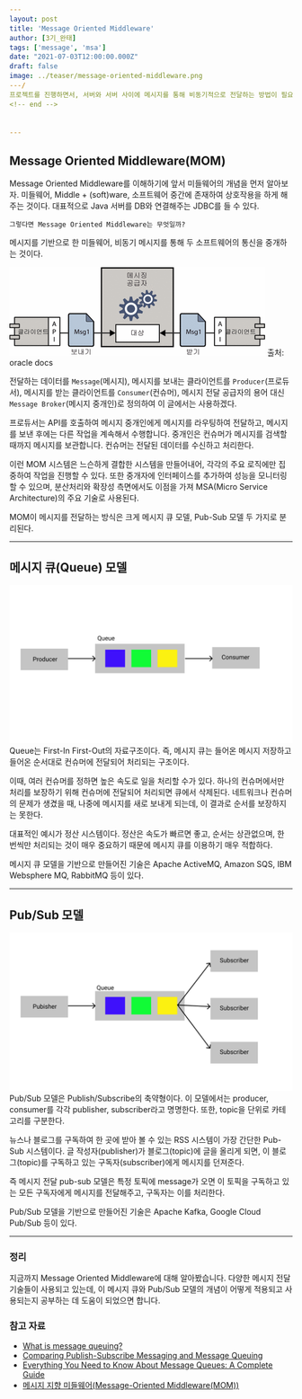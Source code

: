 ```yaml
---
layout: post  
title: 'Message Oriented Middleware'
author: [3기_완태]
tags: ['message', 'msa']
date: "2021-07-03T12:00:00.000Z"
draft: false
image: ../teaser/message-oriented-middleware.png
---/
프로젝트를 진행하면서, 서버와 서버 사이에 메시지를 통해 비동기적으로 전달하는 방법이 필요했다. 관련된 개념인 Message Oriented Middleware(메시지 기반 미들웨어)에 관해 설명하고, 메시지 전달의 두 가지 방식인 메시지 큐와 Pub-Sub 메시지 전략을 비교한다.
<!-- end -->
 

---
```


## Message Oriented Middleware(MOM)

Message Oriented Middleware를 이해하기에 앞서 미들웨어의 개념을 먼저 알아보자. 미들웨어, Middle + (soft)ware, 소프트웨어 중간에 존재하여 상호작용을 하게 해주는 것이다. 대표적으로 Java 서버를 DB와 연결해주는 JDBC를 들 수 있다.

`그렇다면 Message Oriented Middleware는 무엇일까?`

메시지를 기반으로 한 미들웨어, 비동기 메시지를 통해 두 소프트웨어의 통신을 중개하는 것이다.

![image](../images/2021-07-03-message-oriented-middleware-1.png)
출처: oracle docs

전달하는 데이터를 `Message`(메시지), 메시지를 보내는 클라이언트를 `Producer`(프로듀서), 메시지를 받는 클라이언트를 `Consumer`(컨슈머), 메시지 전달 공급자의 용어 대신 `Message Broker`(메시지 중개인)로 정의하여 이 글에서는 사용하겠다.

프로듀서는 API를 호출하여 메시지 중개인에게 메시지를 라우팅하여 전달하고, 메시지를 보낸 후에는 다른 작업을 계속해서 수행합니다. 중개인은 컨슈머가 메시지를 검색할 때까지 메시지를 보관합니다. 컨슈머는 전달된 데이터를 수신하고 처리한다.

이런 MOM 시스템은 느슨하게 결합한 시스템을 만들어내어, 각각의 주요 로직에만 집중하여 작업을 진행할 수 있다. 또한 중개자에 인터페이스를 추가하여 성능을 모니터링할 수 있으며, 분산처리와 확장성 측면에서도 이점을 가져 MSA(Micro Service Architecture)의 주요 기술로 사용된다.

MOM이 메시지를 전달하는 방식은 크게 메시지 큐 모델, Pub-Sub 모델 두 가지로 분리된다.


---

## 메시지 큐(Queue) 모델

![image](../images/2021-07-03-message-oriented-middleware-2.png)
Queue는 First-In First-Out의 자료구조이다. 즉, 메시지 큐는 들어온 메시지 저장하고 들어온 순서대로 컨슈머에 전달되어 처리되는 구조이다.

이때, 여러 컨슈머를 정하면 높은 속도로 일을 처리할 수가 있다. 하나의 컨슈머에서만 처리를 보장하기 위해 컨슈머에 전달되어 처리되면 큐에서 삭제된다. 네트워크나 컨슈머의 문제가 생겼을 때, 나중에 메시지를 새로 보내게 되는데, 이 결과로 순서를 보장하지는 못한다.

대표적인 예시가 정산 시스템이다. 정산은 속도가 빠르면 좋고, 순서는 상관없으며, 한 번씩만 처리되는 것이 매우 중요하기 때문에 메시지 큐를 이용하기 매우 적합하다.

메시지 큐 모델을 기반으로 만들어진 기술은 Apache ActiveMQ, Amazon SQS, IBM Websphere MQ, RabbitMQ 등이 있다.

---

## Pub/Sub 모델

![image](../images/2021-07-03-message-oriented-middleware-3.png)
Pub/Sub 모델은 Publish/Subscribe의 축약형이다. 이 모델에서는 producer, consumer를 각각 publisher, subscriber라고 명명한다. 또한, topic을 단위로 카테고리를 구분한다.

뉴스나 블로그를 구독하여 한 곳에 받아 볼 수 있는 RSS 시스템이 가장 간단한 Pub-Sub 시스템이다. 글 작성자(publisher)가 블로그(topic)에 글을 올리게 되면, 이 블로그(topic)를 구독하고 있는 구독자(subscriber)에게 메시지를 던져준다.

즉 메시지 전달 pub-sub 모델은 특정 토픽에 message가 오면 이 토픽을 구독하고 있는 모든 구독자에게 메시지를 전달해주고, 구독자는 이를 처리한다.

Pub/Sub 모델을 기반으로 만들어진 기술은 Apache Kafka, Google Cloud Pub/Sub 등이 있다.

---

### 정리
지금까지 Message Oriented Middleware에 대해 알아봤습니다. 다양한 메시지 전달 기술들이 사용되고 있는데, 이 메시지 큐와 Pub/Sub 모델의 개념이 어떻게 적용되고 사용되는지 공부하는 데 도움이 되었으면 합니다.

### 참고 자료
- [What is message queuing?](https://www.cloudamqp.com/blog/what-is-message-queuing.html)
- [Comparing Publish-Subscribe Messaging and Message Queuing](https://dzone.com/articles/comparing-publish-subscribe-messaging-and-message)
- [Everything You Need to Know About Message Queues: A Complete Guide](https://medium.com/swlh/everything-you-need-to-know-about-message-queues-a-complete-guide-dbf190d001d7)
- [메시지 지향 미들웨어(Message-Oriented Middleware(MOM))](https://docs.oracle.com/cd/E19148-01/820-0532/6nc919fai/index.html)
